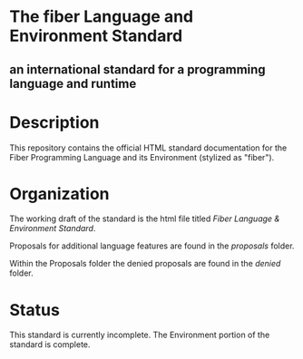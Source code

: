 The fiber Language and Environment Standard
===
an international standard for a programming language and runtime
---

# Description

This repository contains the official HTML standard documentation for the Fiber Programming Language and its Environment (stylized as "fiber").

# Organization

The working draft of the standard is the html file titled *Fiber Language & Environment Standard*.

Proposals for additional language features are found in the *proposals* folder.

Within the Proposals folder the denied proposals are found in the *denied* folder.

# Status

This standard is currently incomplete.
The Environment portion of the standard is complete.
